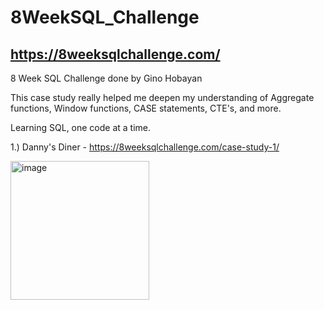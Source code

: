 # 8WeekSQL_Challenge

## https://8weeksqlchallenge.com/

8 Week SQL Challenge done by Gino Hobayan

This case study really helped me deepen my understanding of Aggregate functions, Window functions, CASE statements, CTE's, and more.

Learning SQL, one code at a time.



1.) Danny's Diner - https://8weeksqlchallenge.com/case-study-1/


<img width="222" alt="image" src="https://github.com/Gino-Freud-Hobayan/8WeekSQL_Challenge/assets/117270964/5a829950-1761-48ee-8ec4-e118ed9a470c">







